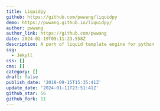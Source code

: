 ```yaml
---
title: Liquidpy
github: https://github.com/pwwang/liquidpy
demo: https://pwwang.github.io/liquidpy/
author: pwwang
author_link: https://github.com/pwwang
date: 2024-02-19T05:11:23.558Z
description: A port of liquid template engine for python
ssg:
  - Jekyll
css: []
cms: []
category: []
draft: false
publish_date: '2018-09-15T15:35:41Z'
update_date: '2024-01-11T23:51:41Z'
github_star: 56
github_fork: 11
---
```

